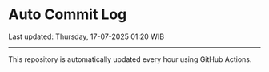 # Auto Commit Log

Last updated: Thursday, 17-07-2025 01:20 WIB

---

This repository is automatically updated every hour using GitHub Actions.
